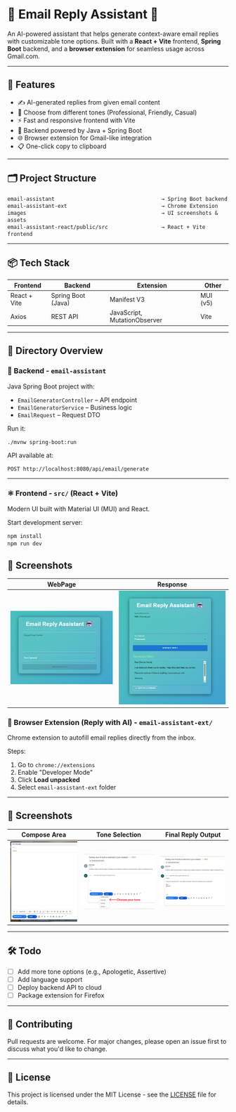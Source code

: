 
# 📧 Email Reply Assistant 🤖

An AI-powered assistant that helps generate context-aware email replies with customizable tone options. Built with a **React + Vite** frontend, **Spring Boot** backend, and a **browser extension** for seamless usage across Gmail.com.

---

## 🚀 Features

- ✍️ AI-generated replies from given email content
- 🎨 Choose from different tones (Professional, Friendly, Casual)
- ⚡ Fast and responsive frontend with Vite
- 🧠 Backend powered by Java + Spring Boot
- 🌐 Browser extension for Gmail-like integration
- 📋 One-click copy to clipboard

---

## 🗂️ Project Structure

```
email-assistant                                  → Spring Boot backend
email-assistant-ext                              → Chrome Extension
images                                           → UI screenshots & assets
email-assistant-react/public/src                 → React + Vite frontend
```

---

## 📦 Tech Stack

| Frontend        | Backend           | Extension                   | Other        |
|-----------------|-------------------|-----------------------------|--------------|
| React + Vite    | Spring Boot (Java)| Manifest V3                 | MUI (v5)     |
| Axios           | REST API          | JavaScript, MutationObserver| Vite         |

---

## 📂 Directory Overview

### 🔧 Backend - `email-assistant`
Java Spring Boot project with:
- `EmailGeneratorController` – API endpoint
- `EmailGeneratorService` – Business logic
- `EmailRequest` – Request DTO

Run it:
```bash
./mvnw spring-boot:run
```

API available at:
```
POST http://localhost:8080/api/email/generate
```

---

### ⚛️ Frontend - `src/` (React + Vite)
Modern UI built with Material UI (MUI) and React.

Start development server:
```bash
npm install
npm run dev
```
## 📸 Screenshots

| WebPage | Response |
|--------|----------|
| ![App Screenshot](images/react-vite-webpage.png) | ![App Screenshot Response](images/reactPage-response.png) |


### 🧩 Browser Extension (Reply with AI) - `email-assistant-ext/`
Chrome extension to autofill email replies directly from the inbox.

Steps:
1. Go to `chrome://extensions`
2. Enable "Developer Mode"
3. Click **Load unpacked**
4. Select `email-assistant-ext` folder

---

## 📸 Screenshots

| Compose Area | Tone Selection | Final Reply Output |
|--------------|----------------|---------------------|
| ![Compose Area](images/composeArea.png) | ![Tone](images/tone.png) | ![Final](images/final.png) |

---

## 🛠️ Todo
- [ ] Add more tone options (e.g., Apologetic, Assertive)
- [ ] Add language support
- [ ] Deploy backend API to cloud
- [ ] Package extension for Firefox

---

## 🤝 Contributing

Pull requests are welcome. For major changes, please open an issue first to discuss what you'd like to change.

---

## 📄 License

This project is licensed under the MIT License - see the [LICENSE](LICENSE) file for details.

